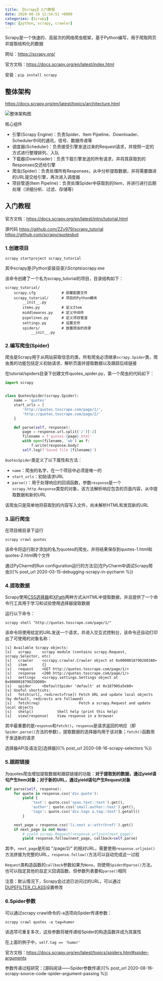 ```yaml
---
title: 【Scrapy】入门教程
date: 2020-08-16 12:54:51 +0800
categories: [Scrapy]
tags: [python, scrapy, crawler]
---
```

Scrapy是一个快速的、高层次的网络爬虫框架，基于Python编写，用于爬取网页并提取结构化的数据

网址：<https://scrapy.org/>

官方文档：<https://docs.scrapy.org/en/latest/index.html>

安装：`pip install scrapy`

## 整体架构
<https://docs.scrapy.org/en/latest/topics/architecture.html>

![整体架构图](https://docs.scrapy.org/en/latest/_images/scrapy_architecture_02.png)

核心组件
* 引擎(Scrapy Engine)：负责Spider、Item Pipeline、Downloader、Scheduler中间的通讯，信号、数据传递等
* 调度器(Scheduler)：负责接受引擎发送过来的Request请求，并按照一定的方式进行整理排列、入队
* 下载器(Downloader)：负责下载引擎发送的所有请求，并将其获取到的Responses交还给引擎
* 爬虫(Spider)：负责处理所有Responses，从中分析提取数据，并将需要跟进的URL提交给引擎，再次进入调度器
* 项目管道(Item Pipeline)：负责处理Spider中获取到的Item，并进行进行后期处理（详细分析、过滤、存储等）

## 入门教程
官方文档：<https://docs.scrapy.org/en/latest/intro/tutorial.html>

源代码
<https://github.com/ZZy979/scrapy_tutorial>
<https://github.com/scrapy/quotesbot>

### 1.创建项目
```shell
scrapy startproject scrapy_tutorial
```

其中scrapy是{Python安装目录}\Scripts\scrapy.exe

该命令创建了一个名为scrapy_tutorial的项目，目录结构如下：

```
scrapy_tutorial/
    scrapy.cfg            # 部署配置文件
    scrapy_tutorial/      # 项目的Python模块
        __init__.py
        items.py          # 定义Item
        middlewares.py    # 定义中间件
        pipelines.py      # 定义项目管道
        settings.py       # 设置文件
        spiders/          # 放置爬虫的目录
            __init__.py
```

### 2.编写爬虫(Spider)
爬虫是Scrapy用于从网站获取信息的类，所有爬虫必须继承`scrapy.Spider`类，爬虫类的功能包括定义初始请求、解析页面并提取数据以及跟踪后续链接

在tutorial/spiders目录下创建文件quotes_spider.py，第一个爬虫的代码如下：

```python
import scrapy


class QuotesSpider(scrapy.Spider):
    name = 'quotes'
    start_urls = [
        'http://quotes.toscrape.com/page/1/',
        'http://quotes.toscrape.com/page/2/'
    ]

    def parse(self, response):
        page = response.url.split('/')[-2]
        filename = f'quotes-{page}.html'
        with open(filename, 'wb') as f:
            f.write(response.body)
        self.log(f'Saved file {filename}')
```

`QuotesSpider`类定义了以下属性和方法：
* `name`：爬虫的名字，在一个项目中必须是唯一的
* `start_urls`：初始请求URL
* `parse()`：用于处理响应的回调函数，参数`response`是一个`scrapy.http.Response`类型的对象，该方法解析响应包含的页面内容，从中提取数据和新的URL

该爬虫只是简单地将获取到的内容写入文件，尚未解析HTML和发现新的URL

### 3.运行爬虫
在项目根目录下运行

```shell
scrapy crawl quotes
```

该命令将运行刚才添加的名为quotes的爬虫，并将结果保存到quotes-1.html和quotes-2.html两个文件

通过PyCharm的Run configuration运行的方法见[在PyCharm中调试Scrapy爬虫]({% post_url 2020-03-15-debugging-scrapy-in-pycharm %})

### 4.提取数据
Scrapy使用[CSS选择器](https://www.w3school.com.cn/cssref/css_selectors.asp)和[XPath](https://www.w3school.com.cn/xpath/xpath_syntax.asp)两种方式从HTML中提取数据，并且提供了一个命令行工具用于学习和试验使用选择器提取数据

运行以下命令：

```shell
scrapy shell "http://quotes.toscrape.com/page/1/"
```

该命令将使用给定的URL发送一个请求，并进入交互式控制台，该命令还自动打印出了可使用的对象名称：

```
[s] Available Scrapy objects:
[s]   scrapy     scrapy module (contains scrapy.Request, scrapy.Selector, etc)
[s]   crawler    <scrapy.crawler.Crawler object at 0x00000187902603A0>
[s]   item       {}
[s]   request    <GET http://quotes.toscrape.com/page/1/>
[s]   response   <200 http://quotes.toscrape.com/page/1/>
[s]   settings   <scrapy.settings.Settings object at 0x000001879025DD00>
[s]   spider     <DefaultSpider 'default' at 0x187905a5eb0>
[s] Useful shortcuts:
[s]   fetch(url[, redirect=True]) Fetch URL and update local objects (by default, redirects are followed)
[s]   fetch(req)                  Fetch a scrapy.Request and update local objects
[s]   shelp()           Shell help (print this help)
[s]   view(response)    View response in a browser
```

其中最重要的是`response`和`fetch()`，`response`是请求返回的响应（即`Spider.parse()`方法的参数），提取数据的选择器均用于该对象；`fetch()`函数用于发送新的请求

选择器API及语法见[选择器]({% post_url 2020-08-16-scrapy-selectors %})

### 5.跟踪链接
为quotes爬虫增加提取数据和跟踪链接的功能：**对于提取到的数据，通过yield语句产生Item对象；对于新的URL，通过yield语句产生Request对象**

```python
def parse(self, response):
    for quote in response.css('div.quote'):
        yield {
            'text': quote.css('span.text::text').get(),
            'author': quote.css('small.author::text').get(),
            'tags': quote.css('div.tags a.tag::text').getall()
        }

    next_page = response.css('li.next a::attr(href)').get()
    if next_page is not None:
        # yield scrapy.Request(response.urljoin(next_page))
        yield response.follow(next_page, callback=self.parse)
```

其中，`next_page`是形如 "/page/2/" 的相对URL，需要使用`response.urljoin()`方法拼接为完整的URL，`response.follow()`方法可以自动完成这一过程

`Request`类构造函数的`callback`参数如果为`None`，则使用`Spider的parse()`方法，也可以指定其他的自定义回调函数，但参数列表要和`parse()`相同

注意：默认情况下，Scrapy会过滤已访问过的URL，可以通过[DUPEFILTER_CLASS](https://docs.scrapy.org/en/latest/topics/settings.html#std-setting-DUPEFILTER_CLASS)设置修改

### 6.Spider参数
可以通过scrapy crawl命令的-a选项向Spider传递参数：

```shell
scrapy crawl quotes -a tag=humor
```

该选项可重复多次，这些参数将被传递给Spider的构造函数并成为其属性

在上面的例子中，`self.tag == 'humor'`

官方文档：<https://docs.scrapy.org/en/latest/topics/spiders.html#spider-arguments>

参数传递过程研究：[源码阅读——Spider参数传递]({% post_url 2020-08-16-scrapy-source-code-spider-argument-passing %})
